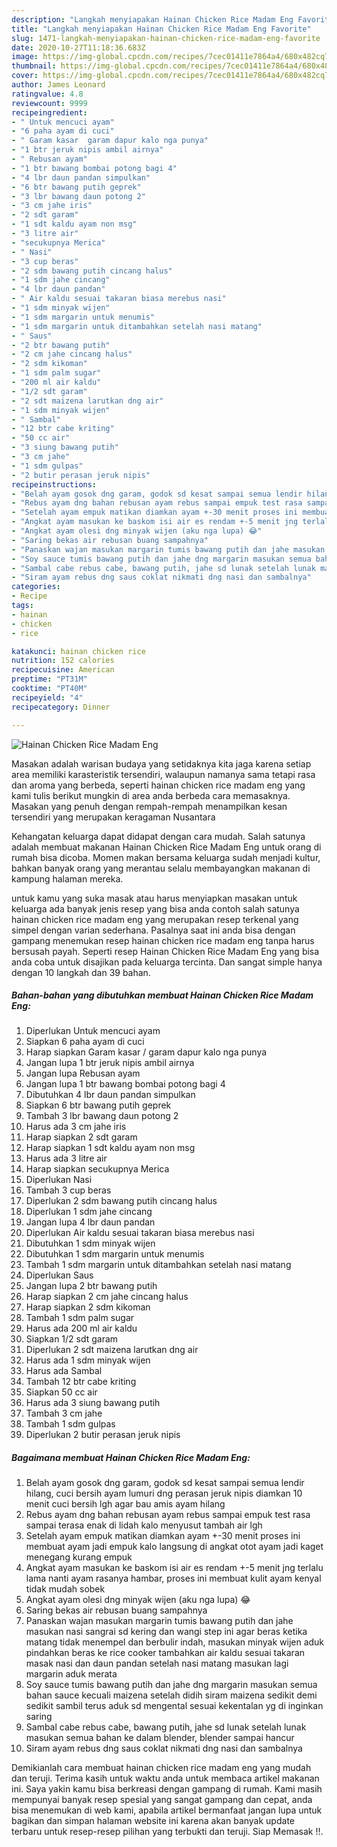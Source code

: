 ```yaml
---
description: "Langkah menyiapakan Hainan Chicken Rice Madam Eng Favorite"
title: "Langkah menyiapakan Hainan Chicken Rice Madam Eng Favorite"
slug: 1471-langkah-menyiapakan-hainan-chicken-rice-madam-eng-favorite
date: 2020-10-27T11:18:36.683Z
image: https://img-global.cpcdn.com/recipes/7cec01411e7864a4/680x482cq70/hainan-chicken-rice-madam-eng-foto-resep-utama.jpg
thumbnail: https://img-global.cpcdn.com/recipes/7cec01411e7864a4/680x482cq70/hainan-chicken-rice-madam-eng-foto-resep-utama.jpg
cover: https://img-global.cpcdn.com/recipes/7cec01411e7864a4/680x482cq70/hainan-chicken-rice-madam-eng-foto-resep-utama.jpg
author: James Leonard
ratingvalue: 4.8
reviewcount: 9999
recipeingredient:
- " Untuk mencuci ayam"
- "6 paha ayam di cuci"
- " Garam kasar  garam dapur kalo nga punya"
- "1 btr jeruk nipis ambil airnya"
- " Rebusan ayam"
- "1 btr bawang bombai potong bagi 4"
- "4 lbr daun pandan simpulkan"
- "6 btr bawang putih geprek"
- "3 lbr bawang daun potong 2"
- "3 cm jahe iris"
- "2 sdt garam"
- "1 sdt kaldu ayam non msg"
- "3 litre air"
- "secukupnya Merica"
- " Nasi"
- "3 cup beras"
- "2 sdm bawang putih cincang halus"
- "1 sdm jahe cincang"
- "4 lbr daun pandan"
- " Air kaldu sesuai takaran biasa merebus nasi"
- "1 sdm minyak wijen"
- "1 sdm margarin untuk menumis"
- "1 sdm margarin untuk ditambahkan setelah nasi matang"
- " Saus"
- "2 btr bawang putih"
- "2 cm jahe cincang halus"
- "2 sdm kikoman"
- "1 sdm palm sugar"
- "200 ml air kaldu"
- "1/2 sdt garam"
- "2 sdt maizena larutkan dng air"
- "1 sdm minyak wijen"
- " Sambal"
- "12 btr cabe kriting"
- "50 cc air"
- "3 siung bawang putih"
- "3 cm jahe"
- "1 sdm gulpas"
- "2 butir perasan jeruk nipis"
recipeinstructions:
- "Belah ayam gosok dng garam, godok sd kesat sampai semua lendir hilang, cuci bersih ayam lumuri dng perasan jeruk nipis diamkan 10 menit cuci bersih lgh agar bau amis ayam hilang"
- "Rebus ayam dng bahan rebusan ayam rebus sampai empuk test rasa sampai terasa enak di lidah kalo menyusut tambah air lgh"
- "Setelah ayam empuk matikan diamkan ayam +-30 menit proses ini membuat ayam jadi empuk kalo langsung di angkat otot ayam jadi kaget menegang kurang empuk"
- "Angkat ayam masukan ke baskom isi air es rendam +-5 menit jng terlalu lama nanti ayam rasanya hambar, proses ini membuat kulit ayam kenyal tidak mudah sobek"
- "Angkat ayam olesi dng minyak wijen (aku nga lupa) 😂"
- "Saring bekas air rebusan buang sampahnya"
- "Panaskan wajan masukan margarin tumis bawang putih dan jahe masukan nasi sangrai sd kering dan wangi step ini agar beras ketika matang tidak menempel dan berbulir indah, masukan minyak wijen aduk pindahkan beras ke rice cooker tambahkan air kaldu sesuai takaran masak nasi dan daun pandan setelah nasi matang masukan lagi margarin aduk merata"
- "Soy sauce tumis bawang putih dan jahe dng margarin masukan semua bahan sauce kecuali maizena setelah didih siram maizena sedikit demi sedikit sambil terus aduk sd mengental sesuai kekentalan yg di inginkan saring"
- "Sambal cabe rebus cabe, bawang putih, jahe sd lunak setelah lunak masukan semua bahan ke dalam blender, blender sampai hancur"
- "Siram ayam rebus dng saus coklat nikmati dng nasi dan sambalnya"
categories:
- Recipe
tags:
- hainan
- chicken
- rice

katakunci: hainan chicken rice 
nutrition: 152 calories
recipecuisine: American
preptime: "PT31M"
cooktime: "PT40M"
recipeyield: "4"
recipecategory: Dinner

---
```



![Hainan Chicken Rice Madam Eng](https://img-global.cpcdn.com/recipes/7cec01411e7864a4/680x482cq70/hainan-chicken-rice-madam-eng-foto-resep-utama.jpg)

Masakan adalah warisan budaya yang setidaknya kita jaga karena setiap area memiliki karasteristik tersendiri, walaupun namanya sama tetapi rasa dan aroma yang berbeda, seperti hainan chicken rice madam eng yang kami tulis berikut mungkin di area anda berbeda cara memasaknya. Masakan yang penuh dengan rempah-rempah menampilkan kesan tersendiri yang merupakan keragaman Nusantara

Kehangatan keluarga dapat didapat dengan cara mudah. Salah satunya adalah membuat makanan Hainan Chicken Rice Madam Eng untuk orang di rumah bisa dicoba. Momen makan bersama keluarga sudah menjadi kultur, bahkan banyak orang yang merantau selalu membayangkan makanan di kampung halaman mereka.



untuk kamu yang suka masak atau harus menyiapkan masakan untuk keluarga ada banyak jenis resep yang bisa anda contoh salah satunya hainan chicken rice madam eng yang merupakan resep terkenal yang simpel dengan varian sederhana. Pasalnya saat ini anda bisa dengan gampang menemukan resep hainan chicken rice madam eng tanpa harus bersusah payah.
Seperti resep Hainan Chicken Rice Madam Eng yang bisa anda coba untuk disajikan pada keluarga tercinta. Dan sangat simple hanya dengan 10 langkah dan 39 bahan.


<!--inarticleads1-->

##### Bahan-bahan yang dibutuhkan membuat Hainan Chicken Rice Madam Eng:

1. Diperlukan  Untuk mencuci ayam
1. Siapkan 6 paha ayam di cuci
1. Harap siapkan  Garam kasar / garam dapur kalo nga punya
1. Jangan lupa 1 btr jeruk nipis ambil airnya
1. Jangan lupa  Rebusan ayam
1. Jangan lupa 1 btr bawang bombai potong bagi 4
1. Dibutuhkan 4 lbr daun pandan simpulkan
1. Siapkan 6 btr bawang putih geprek
1. Tambah 3 lbr bawang daun potong 2
1. Harus ada 3 cm jahe iris
1. Harap siapkan 2 sdt garam
1. Harap siapkan 1 sdt kaldu ayam non msg
1. Harus ada 3 litre air
1. Harap siapkan secukupnya Merica
1. Diperlukan  Nasi
1. Tambah 3 cup beras
1. Diperlukan 2 sdm bawang putih cincang halus
1. Diperlukan 1 sdm jahe cincang
1. Jangan lupa 4 lbr daun pandan
1. Diperlukan  Air kaldu sesuai takaran biasa merebus nasi
1. Dibutuhkan 1 sdm minyak wijen
1. Dibutuhkan 1 sdm margarin untuk menumis
1. Tambah 1 sdm margarin untuk ditambahkan setelah nasi matang
1. Diperlukan  Saus
1. Jangan lupa 2 btr bawang putih
1. Harap siapkan 2 cm jahe cincang halus
1. Harap siapkan 2 sdm kikoman
1. Tambah 1 sdm palm sugar
1. Harus ada 200 ml air kaldu
1. Siapkan 1/2 sdt garam
1. Diperlukan 2 sdt maizena larutkan dng air
1. Harus ada 1 sdm minyak wijen
1. Harus ada  Sambal
1. Tambah 12 btr cabe kriting
1. Siapkan 50 cc air
1. Harus ada 3 siung bawang putih
1. Tambah 3 cm jahe
1. Tambah 1 sdm gulpas
1. Diperlukan 2 butir perasan jeruk nipis




<!--inarticleads2-->

##### Bagaimana membuat  Hainan Chicken Rice Madam Eng:

1. Belah ayam gosok dng garam, godok sd kesat sampai semua lendir hilang, cuci bersih ayam lumuri dng perasan jeruk nipis diamkan 10 menit cuci bersih lgh agar bau amis ayam hilang
1. Rebus ayam dng bahan rebusan ayam rebus sampai empuk test rasa sampai terasa enak di lidah kalo menyusut tambah air lgh
1. Setelah ayam empuk matikan diamkan ayam +-30 menit proses ini membuat ayam jadi empuk kalo langsung di angkat otot ayam jadi kaget menegang kurang empuk
1. Angkat ayam masukan ke baskom isi air es rendam +-5 menit jng terlalu lama nanti ayam rasanya hambar, proses ini membuat kulit ayam kenyal tidak mudah sobek
1. Angkat ayam olesi dng minyak wijen (aku nga lupa) 😂
1. Saring bekas air rebusan buang sampahnya
1. Panaskan wajan masukan margarin tumis bawang putih dan jahe masukan nasi sangrai sd kering dan wangi step ini agar beras ketika matang tidak menempel dan berbulir indah, masukan minyak wijen aduk pindahkan beras ke rice cooker tambahkan air kaldu sesuai takaran masak nasi dan daun pandan setelah nasi matang masukan lagi margarin aduk merata
1. Soy sauce tumis bawang putih dan jahe dng margarin masukan semua bahan sauce kecuali maizena setelah didih siram maizena sedikit demi sedikit sambil terus aduk sd mengental sesuai kekentalan yg di inginkan saring
1. Sambal cabe rebus cabe, bawang putih, jahe sd lunak setelah lunak masukan semua bahan ke dalam blender, blender sampai hancur
1. Siram ayam rebus dng saus coklat nikmati dng nasi dan sambalnya




Demikianlah cara membuat hainan chicken rice madam eng yang mudah dan teruji. Terima kasih untuk waktu anda untuk membaca artikel makanan ini. Saya yakin kamu bisa berkreasi dengan gampang di rumah. Kami masih mempunyai banyak resep spesial yang sangat gampang dan cepat, anda bisa menemukan di web kami, apabila artikel bermanfaat jangan lupa untuk bagikan dan simpan halaman website ini karena akan banyak update terbaru untuk resep-resep pilihan yang terbukti dan teruji. Siap Memasak !!. 
